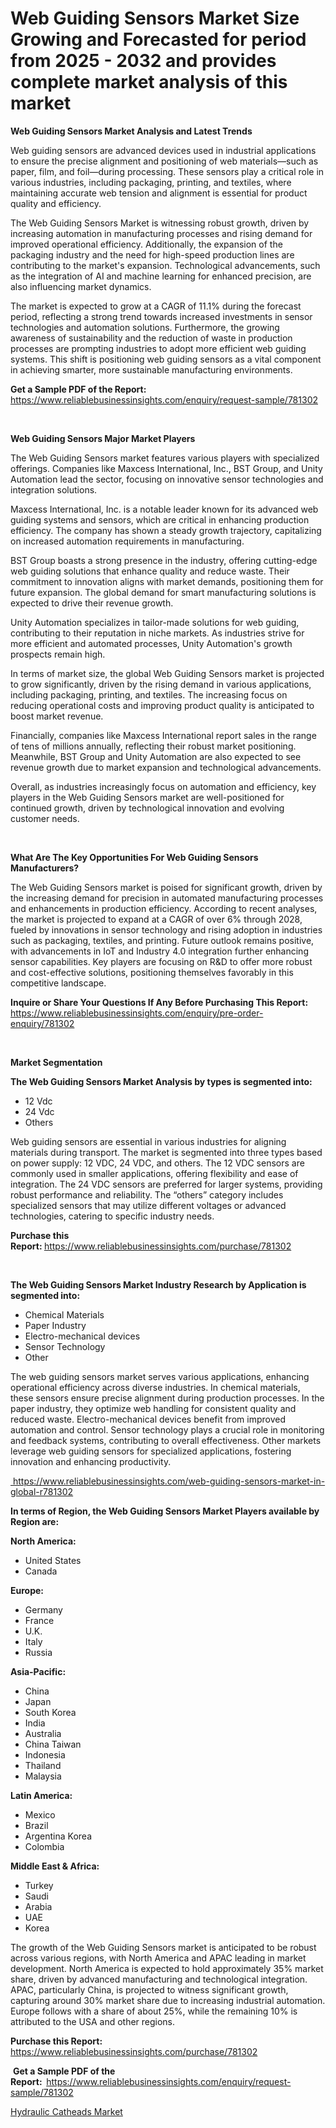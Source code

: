 <p><h1>Web Guiding Sensors Market Size Growing and Forecasted for period from 2025 - 2032 and provides complete market analysis of this market</h1></p><p><strong>Web Guiding Sensors Market Analysis and Latest Trends</strong></p>
<p><p>Web guiding sensors are advanced devices used in industrial applications to ensure the precise alignment and positioning of web materials—such as paper, film, and foil—during processing. These sensors play a critical role in various industries, including packaging, printing, and textiles, where maintaining accurate web tension and alignment is essential for product quality and efficiency.</p><p>The Web Guiding Sensors Market is witnessing robust growth, driven by increasing automation in manufacturing processes and rising demand for improved operational efficiency. Additionally, the expansion of the packaging industry and the need for high-speed production lines are contributing to the market's expansion. Technological advancements, such as the integration of AI and machine learning for enhanced precision, are also influencing market dynamics.</p><p>The market is expected to grow at a CAGR of 11.1% during the forecast period, reflecting a strong trend towards increased investments in sensor technologies and automation solutions. Furthermore, the growing awareness of sustainability and the reduction of waste in production processes are prompting industries to adopt more efficient web guiding systems. This shift is positioning web guiding sensors as a vital component in achieving smarter, more sustainable manufacturing environments.</p></p>
<p><strong>Get a Sample PDF of the Report:&nbsp;</strong> <a href="https://www.reliablebusinessinsights.com/enquiry/request-sample/781302?utm_campaign=2094&utm_medium=2&utm_source=Github&utm_content=ia&utm_term=19022025&utm_id=web-guiding-sensors">https://www.reliablebusinessinsights.com/enquiry/request-sample/781302</a></p>
<p>&nbsp;</p>
<p><strong>Web Guiding Sensors Major Market Players</strong></p>
<p><p>The Web Guiding Sensors market features various players with specialized offerings. Companies like Maxcess International, Inc., BST Group, and Unity Automation lead the sector, focusing on innovative sensor technologies and integration solutions.</p><p>Maxcess International, Inc. is a notable leader known for its advanced web guiding systems and sensors, which are critical in enhancing production efficiency. The company has shown a steady growth trajectory, capitalizing on increased automation requirements in manufacturing.</p><p>BST Group boasts a strong presence in the industry, offering cutting-edge web guiding solutions that enhance quality and reduce waste. Their commitment to innovation aligns with market demands, positioning them for future expansion. The global demand for smart manufacturing solutions is expected to drive their revenue growth.</p><p>Unity Automation specializes in tailor-made solutions for web guiding, contributing to their reputation in niche markets. As industries strive for more efficient and automated processes, Unity Automation's growth prospects remain high.</p><p>In terms of market size, the global Web Guiding Sensors market is projected to grow significantly, driven by the rising demand in various applications, including packaging, printing, and textiles. The increasing focus on reducing operational costs and improving product quality is anticipated to boost market revenue.</p><p>Financially, companies like Maxcess International report sales in the range of tens of millions annually, reflecting their robust market positioning. Meanwhile, BST Group and Unity Automation are also expected to see revenue growth due to market expansion and technological advancements.</p><p>Overall, as industries increasingly focus on automation and efficiency, key players in the Web Guiding Sensors market are well-positioned for continued growth, driven by technological innovation and evolving customer needs.</p></p>
<p>&nbsp;</p>
<p><strong>What Are The Key Opportunities For Web Guiding Sensors Manufacturers?</strong></p>
<p><p>The Web Guiding Sensors market is poised for significant growth, driven by the increasing demand for precision in automated manufacturing processes and enhancements in production efficiency. According to recent analyses, the market is projected to expand at a CAGR of over 6% through 2028, fueled by innovations in sensor technology and rising adoption in industries such as packaging, textiles, and printing. Future outlook remains positive, with advancements in IoT and Industry 4.0 integration further enhancing sensor capabilities. Key players are focusing on R&D to offer more robust and cost-effective solutions, positioning themselves favorably in this competitive landscape.</p></p>
<p><strong>Inquire or Share Your Questions If Any Before Purchasing This Report:</strong> <a href="https://www.reliablebusinessinsights.com/enquiry/pre-order-enquiry/781302?utm_campaign=2094&utm_medium=2&utm_source=Github&utm_content=ia&utm_term=19022025&utm_id=web-guiding-sensors">https://www.reliablebusinessinsights.com/enquiry/pre-order-enquiry/781302</a></p>
<p>&nbsp;</p>
<p><strong>Market Segmentation</strong></p>
<p><strong>The Web Guiding Sensors Market Analysis by types is segmented into:</strong></p>
<p><ul><li>12 Vdc</li><li>24 Vdc</li><li>Others</li></ul></p>
<p><p>Web guiding sensors are essential in various industries for aligning materials during transport. The market is segmented into three types based on power supply: 12 VDC, 24 VDC, and others. The 12 VDC sensors are commonly used in smaller applications, offering flexibility and ease of integration. The 24 VDC sensors are preferred for larger systems, providing robust performance and reliability. The “others” category includes specialized sensors that may utilize different voltages or advanced technologies, catering to specific industry needs.</p></p>
<p><strong>Purchase this Report:&nbsp;</strong><a href="https://www.reliablebusinessinsights.com/purchase/781302?utm_campaign=2094&utm_medium=2&utm_source=Github&utm_content=ia&utm_term=19022025&utm_id=web-guiding-sensors">https://www.reliablebusinessinsights.com/purchase/781302</a></p>
<p>&nbsp;</p>
<p><strong>The Web Guiding Sensors Market Industry Research by Application is segmented into:</strong></p>
<p><ul><li>Chemical Materials</li><li>Paper Industry</li><li>Electro-mechanical devices</li><li>Sensor Technology</li><li>Other</li></ul></p>
<p><p>The web guiding sensors market serves various applications, enhancing operational efficiency across diverse industries. In chemical materials, these sensors ensure precise alignment during production processes. In the paper industry, they optimize web handling for consistent quality and reduced waste. Electro-mechanical devices benefit from improved automation and control. Sensor technology plays a crucial role in monitoring and feedback systems, contributing to overall effectiveness. Other markets leverage web guiding sensors for specialized applications, fostering innovation and enhancing productivity.</p></p>
<p><a href="https://www.reliablebusinessinsights.com/web-guiding-sensors-market-in-global-r781302?utm_campaign=2094&utm_medium=2&utm_source=Github&utm_content=ia&utm_term=19022025&utm_id=web-guiding-sensors">&nbsp;https://www.reliablebusinessinsights.com/web-guiding-sensors-market-in-global-r781302</a></p>
<p><strong>In terms of Region, the Web Guiding Sensors Market Players available by Region are:</strong></p>
<p>
    <p> <strong> North America: </strong>
        <ul>
            <li>United States</li>
            <li>Canada</li>
        </ul>
        </p> 
    <p> <strong> Europe: </strong>
        <ul>
            <li>Germany</li>
            <li>France</li>
            <li>U.K.</li>
            <li>Italy</li>
            <li>Russia</li>
        </ul>
        </p> 
    <p> <strong> Asia-Pacific: </strong>
        <ul>
            <li>China</li>
            <li>Japan</li>
            <li>South Korea</li>
            <li>India</li>
            <li>Australia</li>
            <li>China Taiwan</li>
            <li>Indonesia</li>
            <li>Thailand</li>
            <li>Malaysia</li>
        </ul>
        </p> 
    <p> <strong> Latin America: </strong>
        <ul>
            <li>Mexico</li>
            <li>Brazil</li>
            <li>Argentina Korea</li>
            <li>Colombia</li>
        </ul>
        </p> 
    <p> <strong> Middle East & Africa: </strong>
        <ul>
            <li>Turkey</li>
            <li>Saudi</li>
            <li>Arabia</li>
            <li>UAE</li>
            <li>Korea</li>
        </ul>
    </p>
    </p>
<p><p>The growth of the Web Guiding Sensors market is anticipated to be robust across various regions, with North America and APAC leading in market development. North America is expected to hold approximately 35% market share, driven by advanced manufacturing and technological integration. APAC, particularly China, is projected to witness significant growth, capturing around 30% market share due to increasing industrial automation. Europe follows with a share of about 25%, while the remaining 10% is attributed to the USA and other regions.</p></p>
<p><strong>Purchase this Report: </strong><a href="https://www.reliablebusinessinsights.com/purchase/781302?utm_campaign=2094&utm_medium=2&utm_source=Github&utm_content=ia&utm_term=19022025&utm_id=web-guiding-sensors">https://www.reliablebusinessinsights.com/purchase/781302</a></p>
<p>&nbsp;<strong>Get a Sample PDF of the Report:&nbsp;&nbsp;</strong><a href="https://www.reliablebusinessinsights.com/enquiry/request-sample/781302?utm_campaign=2094&utm_medium=2&utm_source=Github&utm_content=ia&utm_term=19022025&utm_id=web-guiding-sensors">https://www.reliablebusinessinsights.com/enquiry/request-sample/781302</a></p>
<p><strong></strong></p>
<p><p><a href="https://github.com/DixieGrimes/Market-Research-Report-List-1/blob/main/hydraulic-catheads-market.md?utm_campaign=2094&utm_medium=2&utm_source=Github&utm_content=ia&utm_term=19022025&utm_id=web-guiding-sensors">Hydraulic Catheads Market</a></p></p>